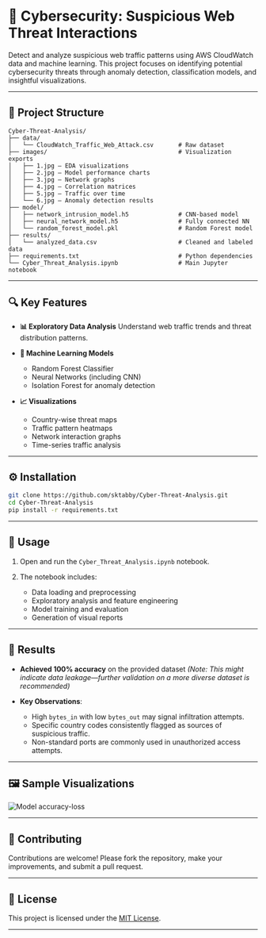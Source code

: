 # 🚨 Cybersecurity: Suspicious Web Threat Interactions

Detect and analyze suspicious web traffic patterns using AWS CloudWatch data and machine learning. This project focuses on identifying potential cybersecurity threats through anomaly detection, classification models, and insightful visualizations.

---

## 📁 Project Structure

```
Cyber-Threat-Analysis/
├── data/
│   └── CloudWatch_Traffic_Web_Attack.csv       # Raw dataset
├── images/                                     # Visualization exports
│   ├── 1.jpg – EDA visualizations
│   ├── 2.jpg – Model performance charts
│   ├── 3.jpg – Network graphs
│   ├── 4.jpg – Correlation matrices
│   ├── 5.jpg – Traffic over time
│   └── 6.jpg – Anomaly detection results
├── model/
│   ├── network_intrusion_model.h5              # CNN-based model
│   ├── neural_network_model.h5                 # Fully connected NN
│   └── random_forest_model.pkl                 # Random Forest model
├── results/
│   └── analyzed_data.csv                       # Cleaned and labeled data
├── requirements.txt                            # Python dependencies
└── Cyber_Threat_Analysis.ipynb                 # Main Jupyter notebook
```

---

## 🔍 Key Features

* **📊 Exploratory Data Analysis**
  Understand web traffic trends and threat distribution patterns.

* **🧠 Machine Learning Models**

  * Random Forest Classifier
  * Neural Networks (including CNN)
  * Isolation Forest for anomaly detection

* **📈 Visualizations**

  * Country-wise threat maps
  * Traffic pattern heatmaps
  * Network interaction graphs
  * Time-series traffic analysis

---

## ⚙️ Installation

```bash
git clone https://github.com/sktabby/Cyber-Threat-Analysis.git
cd Cyber-Threat-Analysis
pip install -r requirements.txt
```

---

## 🚀 Usage

1. Open and run the `Cyber_Threat_Analysis.ipynb` notebook.
2. The notebook includes:

   * Data loading and preprocessing
   * Exploratory analysis and feature engineering
   * Model training and evaluation
   * Generation of visual reports

---

## 🧪 Results

* **Achieved 100% accuracy** on the provided dataset
  *(Note: This might indicate data leakage—further validation on a more diverse dataset is recommended)*

* **Key Observations**:

  * High `bytes_in` with low `bytes_out` may signal infiltration attempts.
  * Specific country codes consistently flagged as sources of suspicious traffic.
  * Non-standard ports are commonly used in unauthorized access attempts.

---

## 🖼️ Sample Visualizations

![Model accuracy-loss](https://github.com/user-attachments/assets/ccfcde1d-789e-4bca-868c-e96937568dc4)

---

## 🤝 Contributing

Contributions are welcome!
Please fork the repository, make your improvements, and submit a pull request.

---

## 📜 License

This project is licensed under the [MIT License](LICENSE).

---

